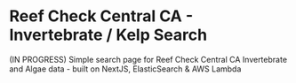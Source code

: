# Reef Check Central CA - Invertebrate / Kelp Search

(IN PROGRESS) Simple search page for Reef Check Central CA Invertebrate and Algae data - built on NextJS, ElasticSearch &amp; AWS Lambda
